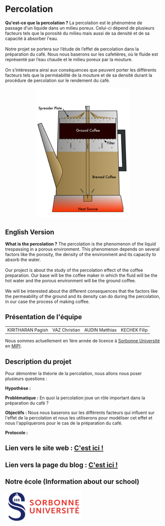 # Percolation 

**Qu'est-ce que la percolation ?** La percolation est le phénomène de passage d'un liquide dans un milieu poreux. Celui-ci dépend de plusieurs facteurs tels que la porosité du milieu mais aussi de sa densité et de sa capacité à absorber l'eau.<br><br>
    Notre projet se portera sur l’étude de l’effet de percolation dans la préparation du café. Nous nous baserons sur les cafetières, où le fluide est représenté par l’eau chaude et le milieu poreux par la mouture.<br><br>
    On s’intéressera ainsi aux conséquences que peuvent porter les différents facteurs tels que la perméabilité de la mouture et de sa densité durant la procédure de percolation sur le rendement du café.

<p align="center">
  <img width="300" src="./image/Coffee_Percolator_Cutaway.png">
</p>

## English Version 

**What is the percolation ?** The percolation is the phenomenon of the liquid trespassing in a porous environment. This phenomenon depends on several factors like the porosity, the density of the environment and its capacity to absorb the water. <br><br>
    Our project is about the study of the percolation effect of the coffee preparation. Our base will be the coffee maker in which the fluid will be the hot water and the porous environment will be the ground coffee.<br><br>
    We will be interested about the different consequences that the factors like the permeability of the ground and its density can do during the percolation, in our case the process of making coffee.

## Présentation de l'équipe

<table>
    <tr>
        <td>KIRITHARAN Pagish</td>
        <td>VAZ Christian</td>
        <td>AUDIN Matthias</td>
        <td>KECHEK Filip</td>
    </tr>
</table>


Nous sommes actuellement en 1ère année de licence à [Sorbonne Université](https://www.sorbonne-universite.fr/) en [MIPI](http://licence.premiereannee.sorbonne-universite.fr/fr/la-licence-1ere-annee/portail-mipi.html).

## Description du projet

Pour démontrer la théorie de la percolation, nous allons nous poser plusieurs questions :

**Hypothèse :** 

**Problématique :** En quoi la percolation joue un rôle important dans la préparation du café ?

**Objectifs :** Nous nous baserons sur les différents facteurs qui influent sur l'effet de la percolation et nous les utiliserons pour modéliser cet effet et nous l'appliquerons pour le cas de la préparation du café. 

**Protocole :**

## Lien vers le site web : <a href="https://are-dynamic-g2-2021.github.io/Percolation-Cafe/"> C'est ici ! </a>
## Lien vers la page du blog : <a href="https://are-dynamic-g2-2021.github.io/Percolation-Cafe/blog"> C'est ici ! </a>

## Notre école (Information about our school)

<a href = "https://www.sorbonne-universite.fr/">
 <img src="./image/logo_su.png" width="250">
</a>
